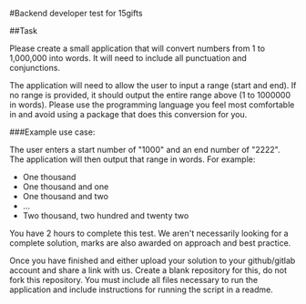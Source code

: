#Backend developer test for 15gifts

##Task

Please create a small application that will convert numbers from 1 to 1,000,000 into words. 
It will need to include all punctuation and conjunctions.

The application will need to allow the user to input a range (start and end). 
If no range is provided, it should output the entire range above (1 to 1000000 in words). 
Please use the programming language you feel most comfortable in and avoid using a package that does this conversion for you.

###Example use case:

The user enters a start number of "1000" and an end number of "2222".
The application will then output that range in words. For example:

- One thousand
- One thousand and one
- One thousand and two
- ...
- Two thousand, two hundred and twenty two

You have 2 hours to complete this test. We aren't necessarily looking for a complete solution, marks are also awarded on approach and best practice. 

Once you have finished and either upload your solution to your github/gitlab account and share a link with us. Create a blank repository for this, do not fork this repository. You must include all files necessary to run the application and include instructions for running the script in a readme.
